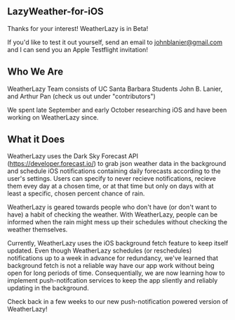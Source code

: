 ## LazyWeather-for-iOS

Thanks for your interest! WeatherLazy is in Beta!

If you'd like to test it out yourself, send an email to johnblanier@gmail.com and I can send you an Apple Testflight invitation!

## Who We Are

WeatherLazy Team consists of UC Santa Barbara Students John B. Lanier, and Arthur Pan (check us out under "contributors")

We spent late September and early October researching iOS and have been working on WeatherLazy since.

## What it Does

WeatherLazy uses the Dark Sky Forecast API (https://developer.forecast.io/) to grab json weather data in the background and schedule iOS notifications containing daily forecasts according to the user's settings. Users can specify to never recieve notifications, recieve them evey day at a chosen time, or at that time but only on days with at least a specific, chosen percent chance of rain.

WeatherLazy is geared towards people who don't have (or don't want to have) a habit of checking the weather. With WeatherLazy, people can be informed when the rain might mess up their schedules without checking the weather themselves.

Currently, WeatherLazy uses the iOS background fetch feature to keep itself updated. Even though WeatherLazy schedules (or reschedules) notifications up to a week in advance for redundancy, we've learned that background fetch is not a reliable way have our app work without being open for long periods of time. Consequentially, we are now learning how to implement push-notifcation services to keep the app sliently and reliably updating in the background.

Check back in a few weeks to our new push-notification powered version of WeatherLazy!

